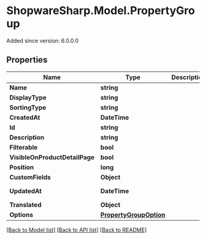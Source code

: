 # ShopwareSharp.Model.PropertyGroup
Added since version: 6.0.0.0

## Properties

Name | Type | Description | Notes
------------ | ------------- | ------------- | -------------
**Name** | **string** |  | 
**DisplayType** | **string** |  | 
**SortingType** | **string** |  | 
**CreatedAt** | **DateTime** |  | [readonly] 
**Id** | **string** |  | [optional] 
**Description** | **string** |  | [optional] 
**Filterable** | **bool** |  | [optional] 
**VisibleOnProductDetailPage** | **bool** |  | [optional] 
**Position** | **long** |  | [optional] 
**CustomFields** | **Object** |  | [optional] 
**UpdatedAt** | **DateTime** |  | [optional] [readonly] 
**Translated** | **Object** |  | [optional] 
**Options** | [**PropertyGroupOption**](PropertyGroupOption.md) |  | [optional] 

[[Back to Model list]](../../README.md#documentation-for-models) [[Back to API list]](../../README.md#documentation-for-api-endpoints) [[Back to README]](../../README.md)

